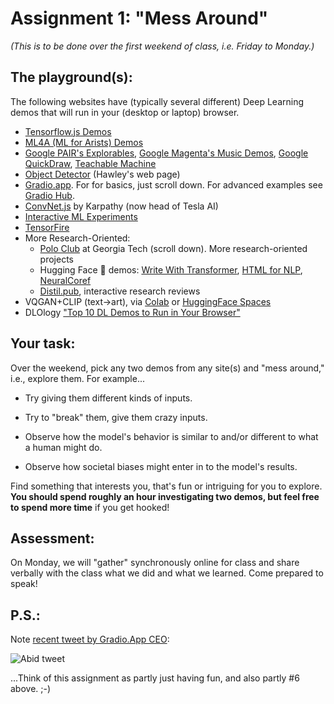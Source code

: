 # Assignment 1: "Mess Around"

*(This is to be done over the first weekend of class, i.e. Friday to Monday.)* 


## The playground(s):

The following websites have (typically several different) Deep Learning demos that will run in your (desktop or laptop) browser. 

* [Tensorflow.js Demos](https://www.tensorflow.org/js/demos)
* [ML4A (ML for Arists) Demos](https://ml4a.github.io/demos/)
* [Google PAIR's Explorables](https://pair.withgoogle.com/explorables/), [Google Magenta's Music Demos](https://magenta.tensorflow.org/demos/), [Google QuickDraw](https://quickdraw.withgoogle.com/), [Teachable Machine](https://teachablemachine.withgoogle.com/)
* [Object Detector](https://hedges.belmont.edu/objdet/) (Hawley's web page)
* [Gradio.app](https://gradio.app/).  For for basics, just scroll down. For advanced examples see [Gradio Hub](https://gradio.app/hub).
* [ConvNet.js](https://cs.stanford.edu/people/karpathy/convnetjs/) by Karpathy (now head of Tesla AI)
* [Interactive ML Experiments](https://trekhleb.dev/machine-learning-experiments/#/)
* [TensorFire](https://tenso.rs/)
* More Research-Oriented:
  * [Polo Club](https://poloclub.github.io/) at Georgia Tech (scroll down). More research-oriented projects
  * Hugging Face 🤗 demos: [Write With Transformer](https://transformer.huggingface.co/), [HTML for NLP](https://huggingface.co/hmtl/), [NeuralCoref](https://huggingface.co/coref/)
  * [Distil.pub](https://distill.pub/), interactive research reviews
* VQGAN+CLIP (text->art), via [Colab](https://sourceful.us/doc/935/introduction-to-vqganclip) or [HuggingFace Spaces](https://huggingface.co/spaces/akhaliq/VQGAN_CLIP)
* DLOlogy ["Top 10 DL Demos to Run in Your Browser"](https://www.dlology.com/blog/top-10-deep-learning-experiences-run-on-your-browser/)



## Your task:

Over the weekend, pick any two demos from any site(s) and "mess around," i.e., explore them. For example...

* Try giving them different kinds of inputs. 

* Try to "break" them, give them crazy inputs.  

* Observe how the model's behavior is similar to and/or different to what a human might do. 
* Observe how societal biases might enter in to the model's results. 

Find something that interests you, that's fun or intriguing for you to explore. **You should spend roughly an hour investigating two demos, but feel free to spend more time** if you get hooked! 



## Assessment:

On Monday, we will "gather" synchronously online for class and share verbally with the class what we did and what we learned. Come prepared to speak! 



## P.S.: 

Note [recent tweet by Gradio.App CEO](https://twitter.com/abidlabs/status/1423067498862219267): 

![Abid tweet](https://i.imgur.com/ayd6JjR.png)

...Think of this assignment as partly just having fun, and also partly #6 above. ;-) 
